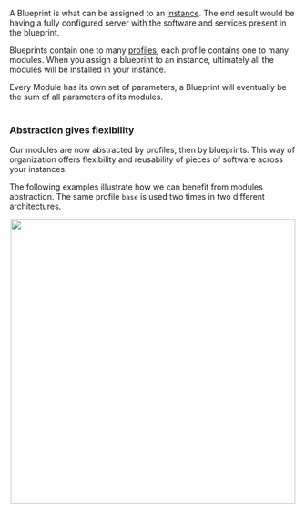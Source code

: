 A Blueprint is what can be assigned to an [instance](/core-concepts/instances). The end result would be having a fully configured server with the software and services present in the blueprint.

Blueprints contain one to many [profiles](/core-concepts/profiles), each profile contains one to many modules. When you assign a blueprint to an instance, ultimately all the modules will be installed in your instance.

Every Module has its own set of parameters, a Blueprint will eventually be the sum of all parameters of its modules.
<br />
<br />

### Abstraction gives flexibility
Our modules are now abstracted by profiles, then by blueprints. This way of organization offers flexibility and reusability of pieces of software across your instances.

The following examples illustrate how we can benefit from modules abstraction.
The same profile `base` is used two times in two different architectures.


<center>
<img class="schema_explai" src="../../img/blueprints-profiles-modules-2.png" width="500" >
</center>
<br />
<br />